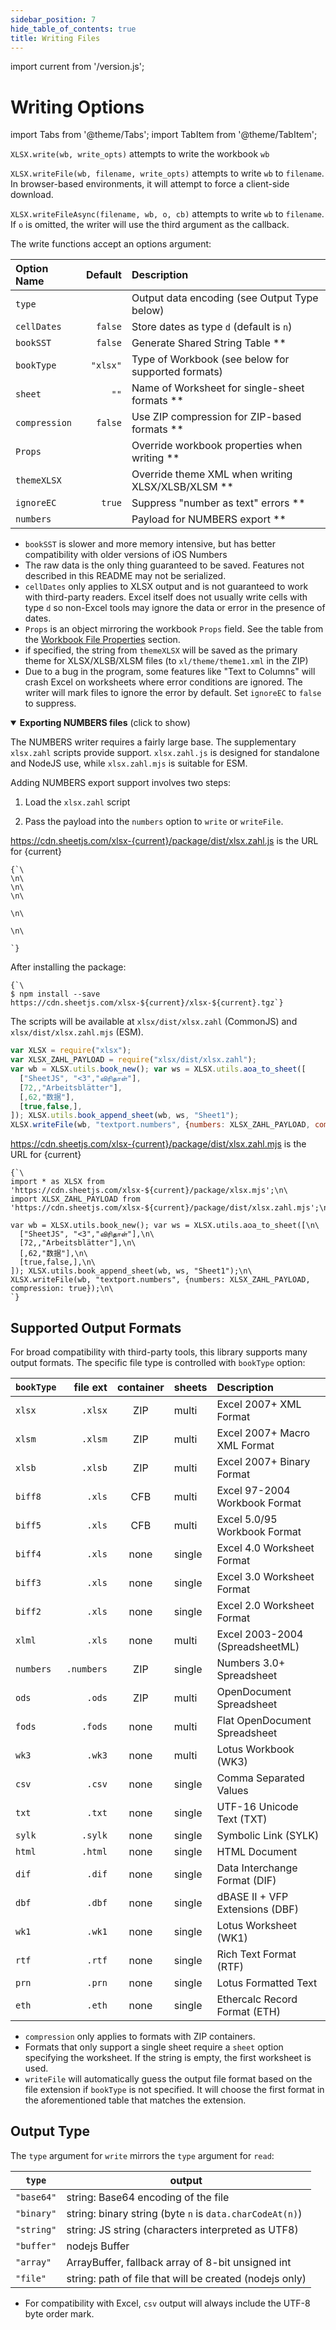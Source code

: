 ```yaml
---
sidebar_position: 7
hide_table_of_contents: true
title: Writing Files
---
```


import current from '/version.js';

# Writing Options

import Tabs from '@theme/Tabs';
import TabItem from '@theme/TabItem';

`XLSX.write(wb, write_opts)` attempts to write the workbook `wb`

`XLSX.writeFile(wb, filename, write_opts)` attempts to write `wb` to `filename`.
In browser-based environments, it will attempt to force a client-side download.

`XLSX.writeFileAsync(filename, wb, o, cb)` attempts to write `wb` to `filename`.
If `o` is omitted, the writer will use the third argument as the callback.

The write functions accept an options argument:

| Option Name |  Default | Description                                         |
| :---------- | -------: | :-------------------------------------------------- |
|`type`       |          | Output data encoding (see Output Type below)        |
|`cellDates`  |  `false` | Store dates as type `d` (default is `n`)            |
|`bookSST`    |  `false` | Generate Shared String Table **                     |
|`bookType`   | `"xlsx"` | Type of Workbook (see below for supported formats)  |
|`sheet`      |     `""` | Name of Worksheet for single-sheet formats **       |
|`compression`|  `false` | Use ZIP compression for ZIP-based formats **        |
|`Props`      |          | Override workbook properties when writing **        |
|`themeXLSX`  |          | Override theme XML when writing XLSX/XLSB/XLSM **   |
|`ignoreEC`   |   `true` | Suppress "number as text" errors **                 |
|`numbers`    |          | Payload for NUMBERS export **                       |

- `bookSST` is slower and more memory intensive, but has better compatibility
  with older versions of iOS Numbers
- The raw data is the only thing guaranteed to be saved.  Features not described
  in this README may not be serialized.
- `cellDates` only applies to XLSX output and is not guaranteed to work with
  third-party readers.  Excel itself does not usually write cells with type `d`
  so non-Excel tools may ignore the data or error in the presence of dates.
- `Props` is an object mirroring the workbook `Props` field.  See the table from
  the [Workbook File Properties](../csf/book#file-properties) section.
- if specified, the string from `themeXLSX` will be saved as the primary theme
  for XLSX/XLSB/XLSM files (to `xl/theme/theme1.xml` in the ZIP)
- Due to a bug in the program, some features like "Text to Columns" will crash
  Excel on worksheets where error conditions are ignored.  The writer will mark
  files to ignore the error by default.  Set `ignoreEC` to `false` to suppress.

<details open>
  <summary><b>Exporting NUMBERS files</b> (click to show)</summary>

The NUMBERS writer requires a fairly large base.  The supplementary `xlsx.zahl`
scripts provide support.  `xlsx.zahl.js` is designed for standalone and NodeJS
use, while `xlsx.zahl.mjs` is suitable for ESM.

Adding NUMBERS export support involves two steps:

1) Load the `xlsx.zahl` script

2) Pass the payload into the `numbers` option to `write` or `writeFile`.

<Tabs>
  <TabItem value="browser" label="Browser">

<div><a href={`https://cdn.sheetjs.com/xlsx-${current}/package/dist/xlsx.zahl.js`}>https://cdn.sheetjs.com/xlsx-{current}/package/dist/xlsx.zahl.js</a> is the URL for {current}</div>

<pre><code parentName="pre" {...{"className": "language-html"}}>{`\
<meta charset="utf8">\n\
<body>\n\
<script src="https://cdn.sheetjs.com/xlsx-${current}/package/dist/xlsx.full.min.js"></script>\n\
<script src="https://cdn.sheetjs.com/xlsx-${current}/package/dist/xlsx.zahl.js"></script>\n\
<script>\n\
var wb = XLSX.utils.book_new(); var ws = XLSX.utils.aoa_to_sheet([\n\
  ["SheetJS", "<3","விரிதாள்"],\n\
  [72,,"Arbeitsblätter"],\n\
  [,62,"数据"],\n\
  [true,false,],\n\
]); XLSX.utils.book_append_sheet(wb, ws, "Sheet1");\n\
XLSX.writeFile(wb, "textport.numbers", {numbers: XLSX_ZAHL_PAYLOAD, compression: true});\n\
</script>\n\
</body>`}</code></pre>

  </TabItem>
  <TabItem value="nodejs" label="NodeJS">

After installing the package:

<pre><code parentName="pre" {...{"className": "language-bash"}}>{`\
$ npm install --save https://cdn.sheetjs.com/xlsx-${current}/xlsx-${current}.tgz`}
</code></pre>

The scripts will be available at `xlsx/dist/xlsx.zahl` (CommonJS) and
`xlsx/dist/xlsx.zahl.mjs` (ESM).

```js
var XLSX = require("xlsx");
var XLSX_ZAHL_PAYLOAD = require("xlsx/dist/xlsx.zahl");
var wb = XLSX.utils.book_new(); var ws = XLSX.utils.aoa_to_sheet([
  ["SheetJS", "<3","விரிதாள்"],
  [72,,"Arbeitsblätter"],
  [,62,"数据"],
  [true,false,],
]); XLSX.utils.book_append_sheet(wb, ws, "Sheet1");
XLSX.writeFile(wb, "textport.numbers", {numbers: XLSX_ZAHL_PAYLOAD, compression: true});
```

  </TabItem>
  <TabItem value="deno" label="Deno">

<div><a href={`https://cdn.sheetjs.com/xlsx-${current}/package/dist/xlsx.zahl.mjs`}>https://cdn.sheetjs.com/xlsx-{current}/package/dist/xlsx.zahl.mjs</a> is the URL for {current}</div>

<pre><code parentName="pre" {...{"className": "language-ts"}}>{`\
import * as XLSX from 'https://cdn.sheetjs.com/xlsx-${current}/package/xlsx.mjs';\n\
import XLSX_ZAHL_PAYLOAD from 'https://cdn.sheetjs.com/xlsx-${current}/package/dist/xlsx.zahl.mjs';\n\

var wb = XLSX.utils.book_new(); var ws = XLSX.utils.aoa_to_sheet([\n\
  ["SheetJS", "<3","விரிதாள்"],\n\
  [72,,"Arbeitsblätter"],\n\
  [,62,"数据"],\n\
  [true,false,],\n\
]); XLSX.utils.book_append_sheet(wb, ws, "Sheet1");\n\
XLSX.writeFile(wb, "textport.numbers", {numbers: XLSX_ZAHL_PAYLOAD, compression: true});\n\
`}</code></pre>

  </TabItem>
</Tabs>


</details>

## Supported Output Formats

For broad compatibility with third-party tools, this library supports many
output formats.  The specific file type is controlled with `bookType` option:

| `bookType` | file ext | container | sheets | Description                     |
| :--------- | -------: | :-------: | :----- |:------------------------------- |
| `xlsx`     | `.xlsx`  |    ZIP    | multi  | Excel 2007+ XML Format          |
| `xlsm`     | `.xlsm`  |    ZIP    | multi  | Excel 2007+ Macro XML Format    |
| `xlsb`     | `.xlsb`  |    ZIP    | multi  | Excel 2007+ Binary Format       |
| `biff8`    | `.xls`   |    CFB    | multi  | Excel 97-2004 Workbook Format   |
| `biff5`    | `.xls`   |    CFB    | multi  | Excel 5.0/95 Workbook Format    |
| `biff4`    | `.xls`   |   none    | single | Excel 4.0 Worksheet Format      |
| `biff3`    | `.xls`   |   none    | single | Excel 3.0 Worksheet Format      |
| `biff2`    | `.xls`   |   none    | single | Excel 2.0 Worksheet Format      |
| `xlml`     | `.xls`   |   none    | multi  | Excel 2003-2004 (SpreadsheetML) |
| `numbers`  |`.numbers`|    ZIP    | single | Numbers 3.0+ Spreadsheet        |
| `ods`      | `.ods`   |    ZIP    | multi  | OpenDocument Spreadsheet        |
| `fods`     | `.fods`  |   none    | multi  | Flat OpenDocument Spreadsheet   |
| `wk3`      | `.wk3`   |   none    | multi  | Lotus Workbook (WK3)            |
| `csv`      | `.csv`   |   none    | single | Comma Separated Values          |
| `txt`      | `.txt`   |   none    | single | UTF-16 Unicode Text (TXT)       |
| `sylk`     | `.sylk`  |   none    | single | Symbolic Link (SYLK)            |
| `html`     | `.html`  |   none    | single | HTML Document                   |
| `dif`      | `.dif`   |   none    | single | Data Interchange Format (DIF)   |
| `dbf`      | `.dbf`   |   none    | single | dBASE II + VFP Extensions (DBF) |
| `wk1`      | `.wk1`   |   none    | single | Lotus Worksheet (WK1)           |
| `rtf`      | `.rtf`   |   none    | single | Rich Text Format (RTF)          |
| `prn`      | `.prn`   |   none    | single | Lotus Formatted Text            |
| `eth`      | `.eth`   |   none    | single | Ethercalc Record Format (ETH)   |

- `compression` only applies to formats with ZIP containers.
- Formats that only support a single sheet require a `sheet` option specifying
  the worksheet.  If the string is empty, the first worksheet is used.
- `writeFile` will automatically guess the output file format based on the file
  extension if `bookType` is not specified.  It will choose the first format in
  the aforementioned table that matches the extension.

## Output Type

The `type` argument for `write` mirrors the `type` argument for `read`:

| `type`     | output                                                          |
|------------|-----------------------------------------------------------------|
| `"base64"` | string: Base64 encoding of the file                             |
| `"binary"` | string: binary string (byte `n` is `data.charCodeAt(n)`)        |
| `"string"` | string: JS string (characters interpreted as UTF8)              |
| `"buffer"` | nodejs Buffer                                                   |
| `"array"`  | ArrayBuffer, fallback array of 8-bit unsigned int               |
| `"file"`   | string: path of file that will be created (nodejs only)         |

- For compatibility with Excel, `csv` output will always include the UTF-8 byte
  order mark.


